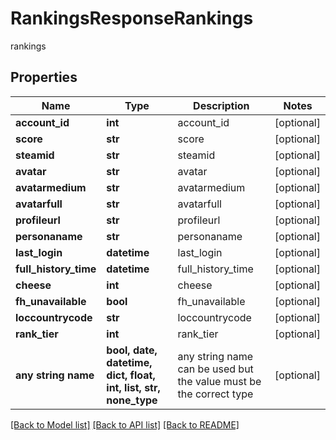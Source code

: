 # RankingsResponseRankings

rankings

## Properties
Name | Type | Description | Notes
------------ | ------------- | ------------- | -------------
**account_id** | **int** | account_id | [optional] 
**score** | **str** | score | [optional] 
**steamid** | **str** | steamid | [optional] 
**avatar** | **str** | avatar | [optional] 
**avatarmedium** | **str** | avatarmedium | [optional] 
**avatarfull** | **str** | avatarfull | [optional] 
**profileurl** | **str** | profileurl | [optional] 
**personaname** | **str** | personaname | [optional] 
**last_login** | **datetime** | last_login | [optional] 
**full_history_time** | **datetime** | full_history_time | [optional] 
**cheese** | **int** | cheese | [optional] 
**fh_unavailable** | **bool** | fh_unavailable | [optional] 
**loccountrycode** | **str** | loccountrycode | [optional] 
**rank_tier** | **int** | rank_tier | [optional] 
**any string name** | **bool, date, datetime, dict, float, int, list, str, none_type** | any string name can be used but the value must be the correct type | [optional]

[[Back to Model list]](../README.md#documentation-for-models) [[Back to API list]](../README.md#documentation-for-api-endpoints) [[Back to README]](../README.md)


